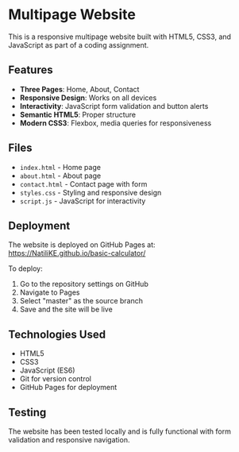 # Multipage Website

This is a responsive multipage website built with HTML5, CSS3, and JavaScript as part of a coding assignment.

## Features

- **Three Pages**: Home, About, Contact
- **Responsive Design**: Works on all devices
- **Interactivity**: JavaScript form validation and button alerts
- **Semantic HTML5**: Proper structure
- **Modern CSS3**: Flexbox, media queries for responsiveness

## Files

- `index.html` - Home page
- `about.html` - About page
- `contact.html` - Contact page with form
- `styles.css` - Styling and responsive design
- `script.js` - JavaScript for interactivity

## Deployment

The website is deployed on GitHub Pages at: https://NatiliKE.github.io/basic-calculator/

To deploy:
1. Go to the repository settings on GitHub
2. Navigate to Pages
3. Select "master" as the source branch
4. Save and the site will be live

## Technologies Used

- HTML5
- CSS3
- JavaScript (ES6)
- Git for version control
- GitHub Pages for deployment

## Testing

The website has been tested locally and is fully functional with form validation and responsive navigation.
